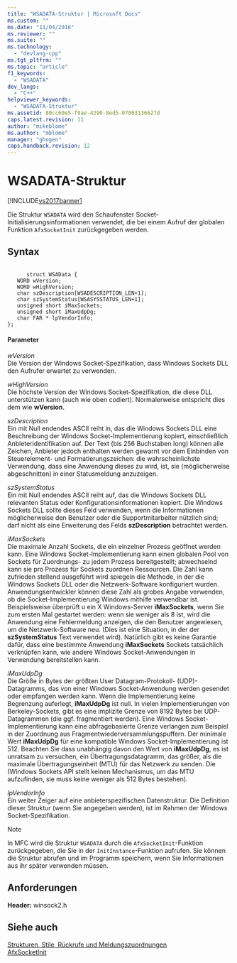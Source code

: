 ```yaml
---
title: "WSADATA-Struktur | Microsoft Docs"
ms.custom: ""
ms.date: "11/04/2016"
ms.reviewer: ""
ms.suite: ""
ms.technology: 
  - "devlang-cpp"
ms.tgt_pltfrm: ""
ms.topic: "article"
f1_keywords: 
  - "WSADATA"
dev_langs: 
  - "C++"
helpviewer_keywords: 
  - "WSADATA-Struktur"
ms.assetid: 80cc60e5-f9ae-4290-8ed5-07003136627d
caps.latest.revision: 11
author: "mikeblome"
ms.author: "mblome"
manager: "ghogen"
caps.handback.revision: 12
---
```

# WSADATA-Struktur
[!INCLUDE[vs2017banner](../../assembler/inline/includes/vs2017banner.md)]

Die Struktur `WSADATA` wird den Schaufenster Socket\-Initialisierungsinformationen verwendet, die bei einem Aufruf der globalen Funktion `AfxSocketInit` zurückgegeben werden.  
  
## Syntax  
  
```  
  
      struct WSAData {  
   WORD wVersion;  
   WORD wHighVersion;  
   char szDescription[WSADESCRIPTION_LEN+1];  
   char szSystemStatus[WSASYSSTATUS_LEN+1];  
   unsigned short iMaxSockets;  
   unsigned short iMaxUdpDg;  
   char FAR * lpVendorInfo;  
};  
```  
  
#### Parameter  
 *wVersion*  
 Die Version der Windows Socket\-Spezifikation, dass Windows Sockets DLL den Aufrufer erwartet zu verwenden.  
  
 *wHighVersion*  
 Die höchste Version der Windows Socket\-Spezifikation, die diese DLL unterstützen kann \(auch wie oben codiert\).  Normalerweise entspricht dies dem wie **wVersion**.  
  
 *szDescription*  
 Ein mit Null endendes ASCII reiht in, das die Windows Sockets DLL eine Beschreibung der Windows Socket\-Implementierung kopiert, einschließlich Anbieteridentifikation auf.  Der Text \(bis 256 Buchstaben long\) können alle Zeichen, Anbieter jedoch enthalten werden gewarnt vor dem Einbinden von Steuerelement\- und Formatierungszeichen: die wahrscheinlichste Verwendung, dass eine Anwendung dieses zu wird, ist, sie \(möglicherweise abgeschnitten\) in einer Statusmeldung anzuzeigen.  
  
 *szSystemStatus*  
 Ein mit Null endendes ASCII reiht auf, das die Windows Sockets DLL relevanten Status oder Konfigurationsinformationen kopiert.  Die Windows Sockets DLL sollte dieses Feld verwenden, wenn die Informationen möglicherweise den Benutzer oder die Supportmitarbeiter nützlich sind; darf nicht als eine Erweiterung des Felds **szDescription** betrachtet werden.  
  
 *iMaxSockets*  
 Die maximale Anzahl Sockets, die ein einzelner Prozess geöffnet werden kann.  Eine Windows Socket\-Implementierung kann einen globalen Pool von Sockets für Zuordnungs\- zu jedem Prozess bereitgestellt; abwechselnd kann sie pro Prozess für Sockets zuordnen Ressourcen.  Die Zahl kann zufrieden stellend ausgeführt wird spiegeln die Methode, in der die Windows Sockets DLL oder die Netzwerk\-Software konfiguriert wurden.  Anwendungsentwickler können diese Zahl als grobes Angabe verwenden, ob die Socket\-Implementierung Windows mithilfe verwendbar ist.  Beispielsweise überprüft u ein X Windows\-Server **iMaxSockets**, wenn Sie zum ersten Mal gestartet werden: wenn sie weniger als 8 ist, wird die Anwendung eine Fehlermeldung anzeigen, die den Benutzer angewiesen, um die Netzwerk\-Software neu. \(Dies ist eine Situation, in der der **szSystemStatus** Text verwendet wird\). Natürlich gibt es keine Garantie dafür, dass eine bestimmte Anwendung **iMaxSockets** Sockets tatsächlich verknüpfen kann, wie andere Windows Socket\-Anwendungen in Verwendung bereitstellen kann.  
  
 *iMaxUdpDg*  
 Die Größe in Bytes der größten User Datagram\-Protokoll\- \(UDP\)\- Datagramms, das von einer Windows Socket\-Anwendung werden gesendet oder empfangen werden kann.  Wenn die Implementierung keine Begrenzung auferlegt, **iMaxUdpDg** ist null.  In vielen Implementierungen von Berkeley\-Sockets, gibt es eine implizite Grenze von 8192 Bytes bei UDP\-Datagrammen \(die ggf. fragmentiert werden\).  Eine Windows Socket\-Implementierung kann eine abfragebasierte Grenze verlangen zum Beispiel in der Zuordnung aus Fragmentwiederversammlungspuffern.  Der minimale Wert **iMaxUdpDg** für eine kompatible Windows Socket\-Implementierung ist 512.  Beachten Sie dass unabhängig davon den Wert von **iMaxUdpDg**, es ist unratsam zu versuchen, ein Übertragungsdatagramm, das größer, als die maximale Übertragungseinheit \(MTU\) für das Netzwerk zu senden. Die \(Windows Sockets API stellt keinen Mechanismus, um das MTU aufzufinden, sie muss keine weniger als 512 Bytes bestehen\).  
  
 *lpVendorInfo*  
 Ein weiter Zeiger auf eine anbieterspezifischen Datenstruktur.  Die Definition dieser Struktur \(wenn Sie angegeben werden\), ist im Rahmen der Windows Socket\-Spezifikation.  
  
> [!NOTE]
>  In MFC wird die Struktur `WSADATA` durch die `AfxSocketInit`\-Funktion zurückgegeben, die Sie in der `InitInstance`\-Funktion aufrufen.  Sie können die Struktur abrufen und im Programm speichern, wenn Sie Informationen aus ihr später verwenden müssen.  
  
## Anforderungen  
 **Header:** winsock2.h  
  
## Siehe auch  
 [Strukturen, Stile, Rückrufe und Meldungszuordnungen](../../mfc/reference/structures-styles-callbacks-and-message-maps.md)   
 [AfxSocketInit](../Topic/AfxSocketInit.md)